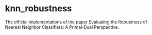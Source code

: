 # knn_robustness
 The official implementations of the paper Evaluating the Robustness of Nearest Neighbor Classifiers: A Primal-Dual Perspective.
